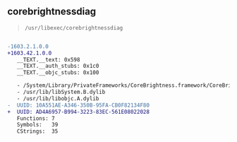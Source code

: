 ## corebrightnessdiag

> `/usr/libexec/corebrightnessdiag`

```diff

-1603.2.1.0.0
+1603.42.1.0.0
   __TEXT.__text: 0x598
   __TEXT.__auth_stubs: 0x1c0
   __TEXT.__objc_stubs: 0x100

   - /System/Library/PrivateFrameworks/CoreBrightness.framework/CoreBrightness
   - /usr/lib/libSystem.B.dylib
   - /usr/lib/libobjc.A.dylib
-  UUID: 10A551AE-A346-350B-95FA-CB0F82134F80
+  UUID: AD4A6957-B994-3223-83EC-561E08022028
   Functions: 7
   Symbols:   39
   CStrings:  35

```
